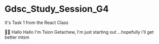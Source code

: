 # Gdsc_Study_Session_G4
It's Task 1 from the React Class

👋👋 Hallo Hallo I'm Tsion Getachew, I'm just starting out ...hopefully i'll get better mtsm 

